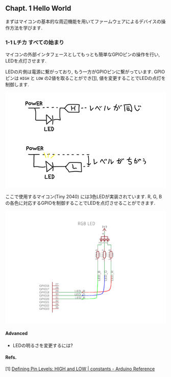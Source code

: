 ## Chapt. 1 Hello World

まずはマイコンの基本的な周辺機能を用いてファームウェアによるデバイスの操作方法を学びます.

### 1-1 Lチカ すべての始まり

マイコンの外部インタフェースとしてもっとも簡単なGPIOピンの操作を行い, LEDを点灯させます.

LEDの片側は電源に繋がっており, もう一方がGPIOピンに繋がっています. GPIOピンは `HIGH` と `LOW` の2値を取ることができ[[1](#arduino_constants)], 値を変更することでLEDの点灯を制御します.

![](led_level.jpg)

ここで使用するマイコン(Tiny 2040) には3色LEDが実装されています. R, G, B の各色に対応するGPIOを制御することでLEDを点灯させることができます.

![](rgb_led.jpg)

#### Advanced

- LEDの明るさを変更するには?

#### Refs.

[1]<a name="arduino_constants"/> [Defining Pin Levels: HIGH and LOW | constants - Arduino Reference](https://www.arduino.cc/reference/en/language/variables/constants/constants/#_defining_pin_levels_high_and_low)